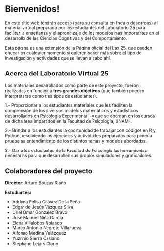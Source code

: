 # Bienvenidos!

En este sitio web tendrán acceso (para su consulta en línea o descargas) al material virtual preparado por los estudiantes del Laboratorio 25 para facilitar la enseñanza y el aprendizaje de los modelos más importantes en el desarrollo de las Ciencias Cognitivas y del Comportamiento.

Esta página es una extensión de la [Página oficial del Lab 25](https://bouzaslab25.github.io), que pueden checar en cualquier momento si quieren saber más sobre el tipo de investigación y actividades que se llevan a cabo ahí. 

## Acerca del Laboratorio Virtual 25

Los materiales desarrollados como parte de este proyecto, fueron realizados en función a **tres grandes objetivos** (que también pueden interpretarse como tres tipos de estudiantes).

1.- Proporcionar a los estudiantes materiales que les faciliten la comprensión de los diversos modelos matemáticos y estadísticos desarrollados en Psicología Experimental -y que se abordan en los cursos de dicha área impartidos en la Facultad de Psicología, UNAM-.

2.- Brindar a los estudiantes la oportunidad de trabajar con códigos en R y Python, resolviendo los ejercicios y actividades preparadas para poner a prueba su entendimiento de los distintos temas y modelos abordados.

3.- Dar a los estudiantes de la Facultad de Psicología las herramientas necesarias para que desarrollen sus propios simuladores y graficadores.

## Colaboradores del proyecto
**Director:** Arturo Bouzas Riaño

**Estudiantes:**
- Adriana Felisa Chávez De la Peña
- Edgar de Jesús Vázquez Silva
- Uriel Omar González Bravo
- José Manuel Niño García
- Elena Villalobos Nolasco
- Marco Antonio Negrete Villanueva
- Alfonso Medina Velázquez
- Yuznhio Sierra Casiano
- Stéphane Lejars Clorio
